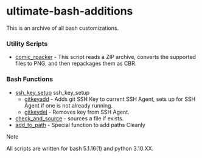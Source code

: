 # ultimate-bash-additions

This is an archive of all bash customizations.

### Utility Scripts

- [comic_rpacker](utilities/comic_repacker) - This script reads a ZIP archive, converts the supported files to PNG, and then repackages them as CBR.

### Bash Functions

- [ssh_key_setup](bash_functions/ssh_key_setup) ssh_key_setup
  - [gitkeyadd](bash_functions/ssh_key_setup#gitkeyadd) - Adds git SSH Key to current SSH Agent, sets up for SSH Agent if one is not already running.
  - [gitkeydel](bash_functions/ssh_key_setup#gitkeydel) - Removes key from SSH Agent.
- [check_and_source](bash_functions/check_and_source) - sources a file if exists.
- [add_to_path](bash_functions/add_to_path) - Special function to add paths Cleanly



> [!NOTE]
> All scripts are written for bash 5.1.16(1) and python 3.10.XX.
